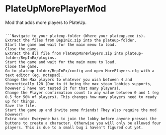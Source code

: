 # PlateUpMorePlayerMod
Mod that adds more players to PlateUp.

```Instructions:

```Navigate to your plateup-folder (Where your plateup.exe is).
Extract the files from BepInEx.zip into the plateup-folder.
Start the game and wait for the main menu to load.
Close the game.
Extract the dll file from PlateUpMorePlayers.zip into plateup-folder/BepInEx/plugins.
Start the game and wait for the main menu to load.
Close the game.
Go to plateup-folder/BepInEx/config and open MorePlayers.cfg with a text editor (eg. notepad).
Change the Max players to whatever you wish between 4 and theoretically 128 (Due to it being the max steam lobbies supports, however i have not tested it for that many players).
Change the Player confirmation count to any value between 0 and 1 (eg 0.5 for 50% of players). This changes how many players need to ready up for things.
Save the file.
Start the game up and invite some friends! They also require the mod however!
Extra note: Everyone has to join the lobby before anyone presses the buttons to create a character. Otherwise you will only be allowed four players. This is due to a small bug i haven't figured out yet.

